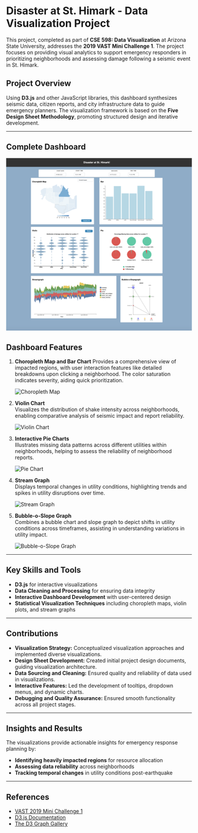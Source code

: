 # Disaster at St. Himark - Data Visualization Project

This project, completed as part of **CSE 598: Data Visualization** at Arizona State University, addresses the **2019 VAST Mini Challenge 1**. The project focuses on providing visual analytics to support emergency responders in prioritizing neighborhoods and assessing damage following a seismic event in St. Himark.

## Project Overview

Using **D3.js** and other JavaScript libraries, this dashboard synthesizes seismic data, citizen reports, and city infrastructure data to guide emergency planners. The visualization framework is based on the **Five Design Sheet Methodology**, promoting structured design and iterative development.

---
## Complete Dashboard
<img src="Images/CompleteDashboard.png" alt="Complete Dashboard" width="957">

## Dashboard Features




1. **Choropleth Map and Bar Chart**
   Provides a comprehensive view of impacted regions, with user interaction features like detailed breakdowns upon clicking a neighborhood. The color saturation indicates severity, aiding quick prioritization.
   
   ![Choropleth Map](<src="https://github.com/user-attachments/assets/52f727b5-ea51-455b-b283-eb89913dacf6" img width="1710" alt="Task1">) 
   
2. **Violin Chart**  
   Visualizes the distribution of shake intensity across neighborhoods, enabling comparative analysis of seismic impact and report reliability.

   ![Violin Chart](<img width="791" alt="Task2 1" src="https://github.com/user-attachments/assets/8c1eb03c-bbf0-484e-936b-147976a376b5">) 

3. **Interactive Pie Charts**  
   Illustrates missing data patterns across different utilities within neighborhoods, helping to assess the reliability of neighborhood reports.

   ![Pie Chart](![image](https://github.com/user-attachments/assets/ac6630a5-8e7d-461c-8ec2-1869acf9a76c)) 

4. **Stream Graph**  
   Displays temporal changes in utility conditions, highlighting trends and spikes in utility disruptions over time.

   ![Stream Graph](![image](https://github.com/user-attachments/assets/c598c361-2dd7-4b4c-81a8-9b5bf0b35a7a))

5. **Bubble-o-Slope Graph**  
   Combines a bubble chart and slope graph to depict shifts in utility conditions across timeframes, assisting in understanding variations in utility impact.

   ![Bubble-o-Slope Graph](![image](https://github.com/user-attachments/assets/4d5d3b98-ecd3-470a-82e2-200b7874b716))

---

## Key Skills and Tools

- **D3.js** for interactive visualizations
- **Data Cleaning and Processing** for ensuring data integrity
- **Interactive Dashboard Development** with user-centered design
- **Statistical Visualization Techniques** including choropleth maps, violin plots, and stream graphs

---

## Contributions

- **Visualization Strategy:** Conceptualized visualization approaches and implemented diverse visualizations.
- **Design Sheet Development:** Created initial project design documents, guiding visualization architecture.
- **Data Sourcing and Cleaning:** Ensured quality and reliability of data used in visualizations.
- **Interactive Features:** Led the development of tooltips, dropdown menus, and dynamic charts.
- **Debugging and Quality Assurance:** Ensured smooth functionality across all project stages.

---

## Insights and Results

The visualizations provide actionable insights for emergency response planning by:
- **Identifying heavily impacted regions** for resource allocation
- **Assessing data reliability** across neighborhoods
- **Tracking temporal changes** in utility conditions post-earthquake

---

## References

- [VAST 2019 Mini Challenge 1](https://vast-challenge.github.io/2019/MC1.html)
- [D3.js Documentation](https://d3js.org/)
- [The D3 Graph Gallery](https://d3-graph-gallery.com/choropleth.html)
